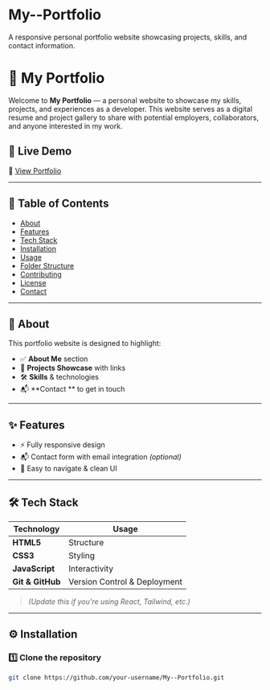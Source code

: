 # My--Portfolio
A responsive personal portfolio website showcasing projects, skills, and contact information.

# 🎨 My Portfolio

Welcome to **My Portfolio** — a personal website to showcase my skills, projects, and experiences as a developer. This website serves as a digital resume and project gallery to share with potential employers, collaborators, and anyone interested in my work.

## 🚀 Live Demo
🔗 [View Portfolio](https://your-username.github.io/My--Portfolio)

---

## 📌 Table of Contents
- [About](#about)
- [Features](#features)
- [Tech Stack](#tech-stack)
- [Installation](#installation)
- [Usage](#usage)
- [Folder Structure](#folder-structure)
- [Contributing](#contributing)
- [License](#license)
- [Contact](#contact)

---

## 📖 About
This portfolio website is designed to highlight:
- ✅ **About Me** section
- 💼 **Projects Showcase** with links
- 🛠️ **Skills** & technologies
- 📬 **Contact ** to get in touch

---

## ✨ Features
- ⚡ Fully responsive design
- 📬 Contact form with email integration *(optional)*
- 🎯 Easy to navigate & clean UI

---

## 🛠️ Tech Stack
| Technology   | Usage                |
| ------------ | -------------------- |
| **HTML5**    | Structure            |
| **CSS3**     | Styling              |
| **JavaScript** | Interactivity     |
| **Git & GitHub** | Version Control & Deployment |

> *(Update this if you're using React, Tailwind, etc.)*

---

## ⚙️ Installation

### 1️⃣ Clone the repository
```bash
git clone https://github.com/your-username/My--Portfolio.git

